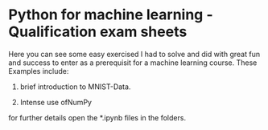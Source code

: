 # Python for machine learning - Qualification exam sheets

Here you can see some easy exercised I had to solve and did with great fun and success to enter as a prerequisit for a machine learning course. These Examples include:
1. brief introduction to MNIST-Data.

2. Intense use ofNumPy

for further details open the *.ipynb files in the folders.

